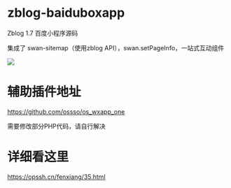 # zblog-baiduboxapp
Zblog 1.7 百度小程序源码

集成了 swan-sitemap（使用zblog API），swan.setPageInfo，一站式互动组件

<img src="https://oss.opssh.cn/zb_users/upload/2021/07/202107041625356566325110.png">

# 辅助插件地址
https://github.com/ossso/os_wxapp_one

需要修改部分PHP代码，请自行解决

# 详细看这里

https://opssh.cn/fenxiang/35.html
